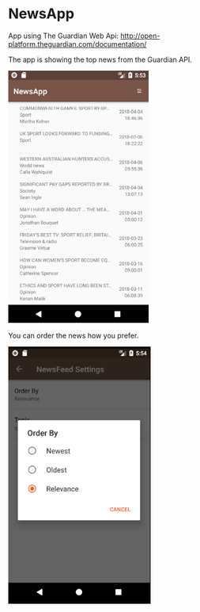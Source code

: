 # NewsApp

App using The Guardian Web Api: http://open-platform.theguardian.com/documentation/

The app is showing the top news from the Guardian API. 

![alt_text](https://github.com/AlexandraDamaschin/NewsApp/blob/master/Main.PNG)

You can order the news how you prefer.

![alt_text](https://github.com/AlexandraDamaschin/NewsApp/blob/master/OrderBy.PNG)
